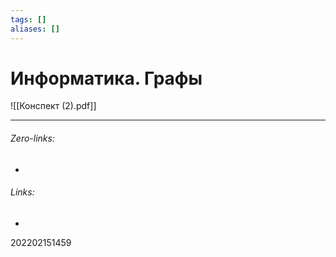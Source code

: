 ```yaml
---
tags: []
aliases: []
---
```

# Информатика. Графы
![[Конспект (2).pdf]]
___
###### Zero-links:
-
###### Links:
-

202202151459